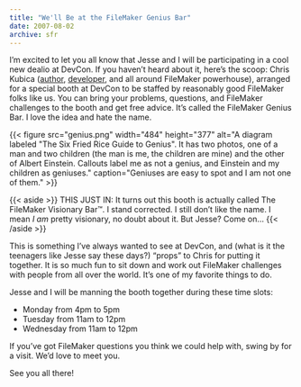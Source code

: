 ```yaml
---
title: "We'll Be at the FileMaker Genius Bar"
date: 2007-08-02
archive: sfr
---
```


I’m excited to let you all know that Jesse and I will be participating in a cool new dealio at DevCon. If you haven’t heard about it, here’s the scoop: Chris Kubica ([author](http://www.amazon.com/exec/obidos/search-handle-url/102-8153790-3308927?%5Fencoding=UTF8&search-type=ss&index=books&field-author=Chris%20Kubica), [developer](http://www.applicationarch.com/), and all around FileMaker powerhouse), arranged for a special booth at DevCon to be staffed by reasonably good FileMaker folks like us. You can bring your problems, questions, and FileMaker challenges to the booth and get free advice. It’s called the FileMaker Genius Bar. I love the idea and hate the name.

{{< figure src="genius.png"
           width="484"
           height="377"
           alt="A diagram labeled \"The Six Fried Rice Guide to Genius\". It has two photos, one of a man and two children (the man is me, the children are mine) and the other of Albert Einstein. Callouts label me as not a genius, and Einstein and my children as geniuses."
           caption="Geniuses are easy to spot and I am not one of them." >}}

{{< aside >}}
THIS JUST IN: It turns out this booth is actually called The FileMaker Visionary Bar™. I stand corrected. I still don’t like the name. I mean *I am* pretty visionary, no doubt about it. But Jesse? Come on…
{{< /aside >}}

This is something I’ve always wanted to see at DevCon, and (what is it the teenagers like Jesse say these days?) “props” to Chris for putting it together. It is so much fun to sit down and work out FileMaker challenges with people from all over the world. It’s one of my favorite things to do.

Jesse and I will be manning the booth together during these time slots:

* Monday from 4pm to 5pm
* Tuesday from 11am to 12pm
* Wednesday from 11am to 12pm

If you’ve got FileMaker questions you think we could help with, swing by for a visit. We’d love to meet you.

See you all there!
